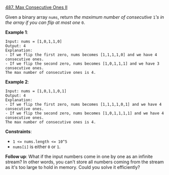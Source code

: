 [487. Max Consecutive Ones II](https://leetcode.com/problems/max-consecutive-ones-ii/)

Given a binary array `nums`, return *the maximum number of consecutive* `1`*'s in the array if you can flip at most one* `0`.

**Example 1**:
```
Input: nums = [1,0,1,1,0]
Output: 4
Explanation: 
- If we flip the first zero, nums becomes [1,1,1,1,0] and we have 4 consecutive ones.
- If we flip the second zero, nums becomes [1,0,1,1,1] and we have 3 consecutive ones.
The max number of consecutive ones is 4.
```

**Example 2**:
```
Input: nums = [1,0,1,1,0,1]
Output: 4
Explanation: 
- If we flip the first zero, nums becomes [1,1,1,1,0,1] and we have 4 consecutive ones.
- If we flip the second zero, nums becomes [1,0,1,1,1,1] and we have 4 consecutive ones.
The max number of consecutive ones is 4.
```

**Constraints**:
* `1 <= nums.length <= 10^5`
* `nums[i]` is either `0` or `1`.

**Follow up**: What if the input numbers come in one by one as an infinite stream? In other words, you can't store all numbers coming from the stream as it's too large to hold in memory. Could you solve it efficiently?